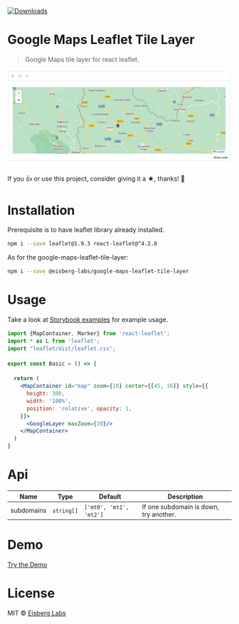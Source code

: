 [![Downloads](http://img.shields.io/npm/dm/@eisberg-labs/google-maps-leaflet-tile-layer.svg)](https://npmjs.org/package/@eisberg-labs/google-maps-leaflet-tile-layer)
# Google Maps Leaflet Tile Layer
> Google Maps tile layer for react leaflet.

![Example](https://raw.githubusercontent.com/eisberg-labs/react-components/main/packages/google-maps-leaflet-tile-layer/docs/demo.gif)

If you 👍 or use this project, consider giving it a ★, thanks! 🙌

# Installation
Prerequisite is to have leaflet library already installed.
```sh
npm i --save leaflet@1.9.3 react-leaflet@^4.2.0
```
As for the google-maps-leaflet-tile-layer:
```sh
npm i --save @eisberg-labs/google-maps-leaflet-tile-layer
```

# Usage
Take a look at [Storybook examples](https://www.amarjanica.com/projects/react-components) for example usage.

```jsx
import {MapContainer, Marker} from 'react-leaflet';
import * as L from 'leaflet';
import "leaflet/dist/leaflet.css";

export const Basic = () => {

  return (
    <MapContainer id="map" zoom={10} center={[45, 16]} style={{
      height: 300,
      width: '100%',
      position: 'relative', opacity: 1,
    }}>
      <GoogleLayer maxZoom={20}/>
    </MapContainer>
  )
}
```

# Api 

Name | Type | Default | Description
----------|------|-----------|----------
subdomains | `string[]` | `['mt0', 'mt1', 'mt2']` | If one subdomain is down, try another.

# Demo
[Try the Demo](https://www.amarjanica.com/projects/react-components)

# License
MIT © [Eisberg Labs](http://www.eisberg-labs.com)

